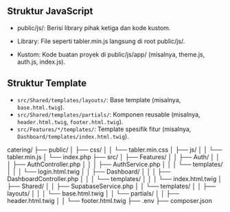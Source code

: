 ## Struktur JavaScript

- public/js/: Berisi library pihak ketiga dan kode kustom.

- Library: File seperti tabler.min.js langsung di root public/js/.

- Kustom: Kode buatan proyek di public/js/app/ (misalnya, theme.js, auth.js, index.js).

## Struktur Template
- `src/Shared/templates/layouts/`: Base template (misalnya, `base.html.twig`).
- `src/Shared/templates/partials/`: Komponen reusable (misalnya, `header.html.twig`, `footer.html.twig`).
- `src/Features/*/templates/`: Template spesifik fitur (misalnya, `Dashboard/templates/index.html.twig`).


catering/
├── public/
│   ├── css/
│   │   └── tabler.min.css
│   ├── js/
│   │   └── tabler.min.js
│   └── index.php
├── src/
│   ├── Features/
│   │   ├── Auth/
│   │   │   ├── AuthController.php
│   │   │   ├── AuthService.php
│   │   │   └── templates/
│   │   │       └── login.html.twig
│   │   ├── Dashboard/
│   │   │   ├── DashboardController.php
│   │   │   └── templates/
│   │   │       └── index.html.twig
│   ├── Shared/
│   │   ├── SupabaseService.php
│   │   └── templates/
│   │       ├── layouts/
│   │       │   └── base.html.twig
│   │       └── partials/
│   │           ├── header.html.twig
│   │           └── footer.html.twig
├── .env
├── composer.json